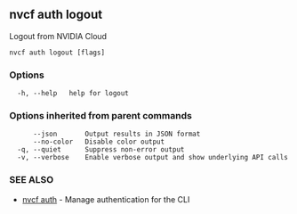 ## nvcf auth logout

Logout from NVIDIA Cloud

```
nvcf auth logout [flags]
```

### Options

```
  -h, --help   help for logout
```

### Options inherited from parent commands

```
      --json       Output results in JSON format
      --no-color   Disable color output
  -q, --quiet      Suppress non-error output
  -v, --verbose    Enable verbose output and show underlying API calls
```

### SEE ALSO

* [nvcf auth](nvcf_auth.md)	 - Manage authentication for the CLI

